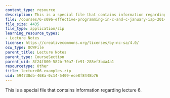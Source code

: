 ```yaml
---
content_type: resource
description: This is a special file that contains information regarding lecture 6.
file: /courses/6-s096-effective-programming-in-c-and-c-january-iap-2014/594738db468a0c145409ece8f8448b76_lecture06-examples.zip
file_size: 4435
file_type: application/zip
learning_resource_types:
- Lecture Notes
license: https://creativecommons.org/licenses/by-nc-sa/4.0/
ocw_type: OCWFile
parent_title: Lecture Notes
parent_type: CourseSection
parent_uid: 8f24f800-582b-70a7-fe91-288ef3b4a4a1
resourcetype: Other
title: lecture06-examples.zip
uid: 594738db-468a-0c14-5409-ece8f8448b76
---
```

This is a special file that contains information regarding lecture 6.